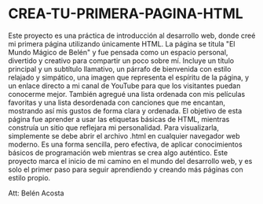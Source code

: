 # CREA-TU-PRIMERA-PAGINA-HTML

Este proyecto es una práctica de introducción al desarrollo web, donde creé mi primera página utilizando únicamente HTML. La página se titula "El Mundo Mágico de Belén" y fue pensada como un espacio personal, divertido y creativo para compartir un poco sobre mí. Incluye un título principal y un subtítulo llamativo, un párrafo de bienvenida con estilo relajado y simpático, una imagen que representa el espíritu de la página, y un enlace directo a mi canal de YouTube para que los visitantes puedan conocerme mejor. También agregué una lista ordenada con mis películas favoritas y una lista desordenada con canciones que me encantan, mostrando así mis gustos de forma clara y ordenada. El objetivo de esta página fue aprender a usar las etiquetas básicas de HTML, mientras construía un sitio que reflejara mi personalidad. Para visualizarla, simplemente se debe abrir el archivo .html en cualquier navegador web moderno. Es una forma sencilla, pero efectiva, de aplicar conocimientos básicos de programación web mientras se crea algo auténtico. Este proyecto marca el inicio de mi camino en el mundo del desarrollo web, y es solo el primer paso para seguir aprendiendo y creando más páginas con estilo propio. 

Att: Belén Acosta 
